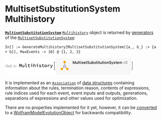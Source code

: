 # MultisetSubstitutionSystem Multihistory

[**`MultisetSubstitutionSystem`**](/Documentation/Systems/MultisetSubstitutionSystem.md) [`Multihistory`](README.md)
object is returned by [generators](/Documentation/Generators/README.md) of the
[`MultisetSubstitutionSystem`](/Documentation/Systems/MultisetSubstitutionSystem.md):

```wl
In[] := GenerateMultihistory[MultisetSubstitutionSystem[{a_, b_} :> {a + b}], MaxEvents -> 10] @ {1, 2, 3}
```

<img src="/Documentation/Images/MultisetMultihistory.png" width="426.6">

It is implemented as an [`Association`](https://reference.wolfram.com/language/guide/Associations.html) of
[data structures](https://reference.wolfram.com/language/ref/DataStructure.html) containing information about the rules,
termination reason, contents of expressions, rule indices used for each event, event inputs and outputs, generations,
separations of expressions and other values used for optimization.

There are no properties implemented for it yet, however, it can be
[converted](/Documentation/TypeSystem/SetReplaceTypeConvert.md) to a
[WolframModelEvolutionObject](/Documentation/SymbolsAndFunctions/WolframModelAndWolframModelEvolutionObject/WolframModelAndWolframModelEvolutionObject.md)
for backwards compatibility.
